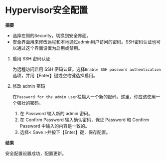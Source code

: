 # Hypervisor安全配置 

**摘要**

* 选择左侧的Security，切换到安全界面。 
* 安全界面用来修改远程和本地通过admin用户访问的密码。SSH密码认证也可以通过这个界面设置为启用或禁用。 


1. 启用 SSH 密码认证 

   为远程访问启用 SSH 密码认证。选择`Enable SSH password authentication`选项，并用【Enter】键或空格键选择启用。 

2. 修改 admin 密码

   在`Password for the admin user`栏输入一个新的密码。这里，你应该使用一个强壮的密码。 

   1. 在 Password 输入新的 admin 密码。 
   2. 在 Confirm Password 输入确认密码，保证 Password 和 Confirm Password 中输入的内容是一致的。 
   3. 选择&lt; Save &gt;并按下【Enter】键，保存配置。

**结果**

安全配置设置成功，配置更新。
